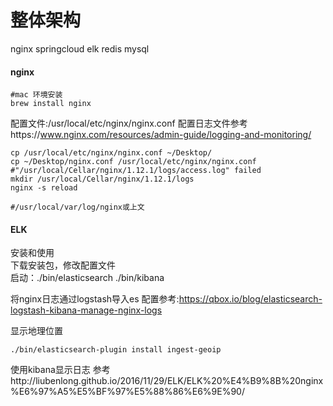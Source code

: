 # 整体架构

nginx springcloud elk redis mysql

#### nginx
```
#mac 环境安装
brew install nginx
```

配置文件:/usr/local/etc/nginx/nginx.conf 
配置日志文件参考https://www.nginx.com/resources/admin-guide/logging-and-monitoring/
```
cp /usr/local/etc/nginx/nginx.conf ~/Desktop/    
cp ~/Desktop/nginx.conf /usr/local/etc/nginx/nginx.conf
#"/usr/local/Cellar/nginx/1.12.1/logs/access.log" failed
mkdir /usr/local/Cellar/nginx/1.12.1/logs
nginx -s reload

#/usr/local/var/log/nginx或上文    
```

#### ELK

> 
安装和使用    
下载安装包，修改配置文件    
启动：./bin/elasticsearch ./bin/kibana


将nginx日志通过logstash导入es
配置参考:https://qbox.io/blog/elasticsearch-logstash-kibana-manage-nginx-logs

显示地理位置
```
./bin/elasticsearch-plugin install ingest-geoip
```
使用kibana显示日志
参考http://liubenlong.github.io/2016/11/29/ELK/ELK%20%E4%B9%8B%20nginx%E6%97%A5%E5%BF%97%E5%88%86%E6%9E%90/